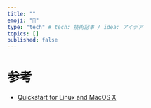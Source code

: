 ```yaml
---
title: ""
emoji: "💨"
type: "tech" # tech: 技術記事 / idea: アイデア
topics: []
published: false
---
```



# 参考
- [Quickstart for Linux and MacOS X](https://spiffe.io/docs/latest/try/getting-started-linux-macos-x/)